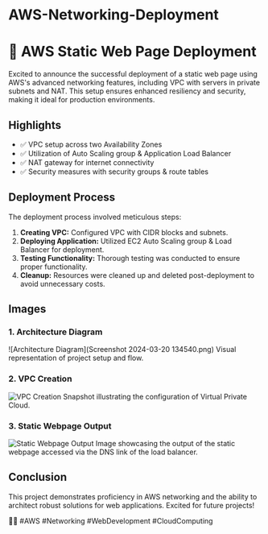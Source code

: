 # AWS-Networking-Deployment
# 🚀 AWS Static Web Page Deployment

Excited to announce the successful deployment of a static web page using AWS's advanced networking features, including VPC with servers in private subnets and NAT. This setup ensures enhanced resiliency and security, making it ideal for production environments.

## Highlights

- ✅ VPC setup across two Availability Zones
- ✅ Utilization of Auto Scaling group & Application Load Balancer
- ✅ NAT gateway for internet connectivity
- ✅ Security measures with security groups & route tables

## Deployment Process

The deployment process involved meticulous steps:

1. **Creating VPC:** Configured VPC with CIDR blocks and subnets.
2. **Deploying Application:** Utilized EC2 Auto Scaling group & Load Balancer for deployment.
3. **Testing Functionality:** Thorough testing was conducted to ensure proper functionality.
4. **Cleanup:** Resources were cleaned up and deleted post-deployment to avoid unnecessary costs.

## Images

### 1. Architecture Diagram
![Architecture Diagram](Screenshot 2024-03-20 134540.png)
Visual representation of project setup and flow.

### 2. VPC Creation
![VPC Creation](images/vpc_creation.png)
Snapshot illustrating the configuration of Virtual Private Cloud.

### 3. Static Webpage Output
![Static Webpage Output](images/webpage_output.png)
Image showcasing the output of the static webpage accessed via the DNS link of the load balancer.

## Conclusion

This project demonstrates proficiency in AWS networking and the ability to architect robust solutions for web applications. Excited for future projects! 

👨‍💻 #AWS #Networking #WebDevelopment #CloudComputing
